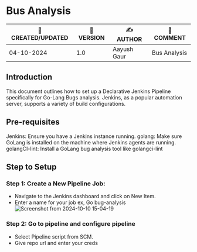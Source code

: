 # Bus Analysis

| 📅 CREATED/UPDATED | 📌 VERSION | ✍️ AUTHOR    | 📝 COMMENT                     |
|--------------------|------------|--------------|--------------------------------|
| 04-10-2024         | 1.0      | Aayush Gaur  |   Bus Analysis   |

## Introduction
This document outlines how to set up a Declarative Jenkins Pipeline specifically for Go-Lang Bugs analysis. Jenkins, as a popular automation server, supports a variety of build configurations.

## Pre-requisites
Jenkins: Ensure you have a Jenkins instance running.
golang: Make sure GoLang is installed on the machine where Jenkins agents are running.
golangCI-lint: Install a GoLang bug analysis tool like golangci-lint

## Step to Setup
### Step 1: Create a New Pipeline Job:
- Navigate to the Jenkins dashboard and click on New Item.
- Enter a name for your job ex, Go bug-analysis
![Screenshot from 2024-10-10 15-04-19](https://github.com/user-attachments/assets/5f35bb05-ea0e-40f3-a902-9d985fa44b7a)

### Step 2: Go to pipeline and configure pipeline
- Select Pipeline script from SCM.
- Give repo url and enter your creds

